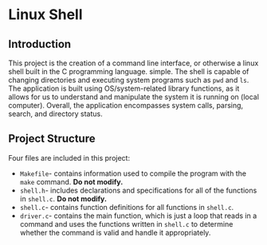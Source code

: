 # Linux Shell

## Introduction
This project is the creation of a command line interface, or otherwise a linux shell built in the C programming language. simple. The shell is capable of changing directories and executing system programs such as `pwd` and `ls`. The application is built using OS/system-related library functions, as it allows for us to understand and manipulate the system it is running on (local computer). Overall, the application encompasses system calls, parsing, search, and directory status.

## Project Structure
Four files are included in this project:
* `Makefile`- contains information used to compile the program with the `make` command. **Do not modify.**
* `shell.h`- includes declarations and specifications for all of the functions in `shell.c`. **Do not modify.**
* `shell.c`- contains function definitions for all functions in `shell.c`.
* `driver.c`- contains the main function, which is just a loop that reads in a command and uses the functions written in `shell.c` to determine whether the command is valid and handle it appropriately.
